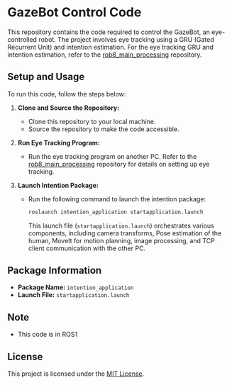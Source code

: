 # GazeBot Control Code

This repository contains the code required to control the GazeBot, an eye-controlled robot. The project involves eye tracking using a GRU (Gated Recurrent Unit) and intention estimation. For the eye tracking GRU and intention estimation, refer to the [rob8_main_processing](https://github.com/decamargo10/rob8_main_processing) repository.

## Setup and Usage

To run this code, follow the steps below:

1. **Clone and Source the Repository:**
   - Clone this repository to your local machine.
   - Source the repository to make the code accessible.

2. **Run Eye Tracking Program:**
   - Run the eye tracking program on another PC. Refer to the [rob8_main_processing](https://github.com/decamargo10/rob8_main_processing) repository for details on setting up eye tracking.

3. **Launch Intention Package:**
   - Run the following command to launch the intention package:
     ```bash
     roslaunch intention_application startapplication.launch
     ```
     This launch file (`startapplication.launch`) orchestrates various components, including camera transforms, Pose estimation of the human, MoveIt for motion planning, image processing, and TCP client communication with the other PC.

## Package Information

- **Package Name:** `intention_application`
- **Launch File:** `startapplication.launch`

## Note

- This code is in ROS1

## License

This project is licensed under the [MIT License](LICENSE).
